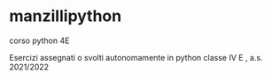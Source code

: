 # manzillipython
corso python 4E

Esercizi assegnati o svolti autonomamente in python classe IV E , a.s. 2021/2022
